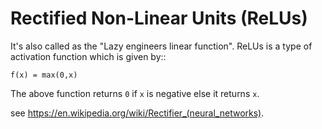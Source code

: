 Rectified Non-Linear Units (ReLUs)
==================================

It's also called as the "Lazy engineers linear function". ReLUs is a type of activation function which is given by::

    f(x) = max(0,x)

The above function returns ``0`` if ``x`` is negative else it returns ``x``.

see https://en.wikipedia.org/wiki/Rectifier_(neural_networks).